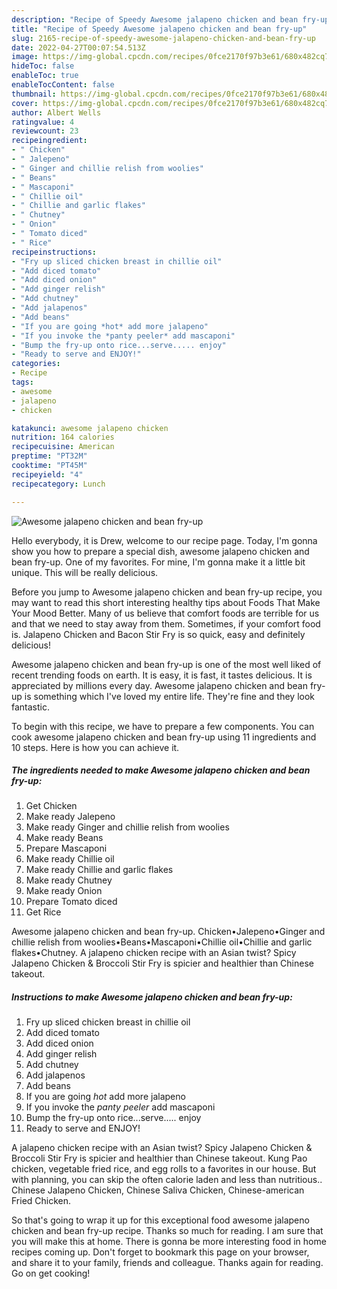 ```yaml
---
description: "Recipe of Speedy Awesome jalapeno chicken and bean fry-up"
title: "Recipe of Speedy Awesome jalapeno chicken and bean fry-up"
slug: 2165-recipe-of-speedy-awesome-jalapeno-chicken-and-bean-fry-up
date: 2022-04-27T00:07:54.513Z
image: https://img-global.cpcdn.com/recipes/0fce2170f97b3e61/680x482cq70/awesome-jalapeno-chicken-and-bean-fry-up-recipe-main-photo.jpg
hideToc: false
enableToc: true
enableTocContent: false
thumbnail: https://img-global.cpcdn.com/recipes/0fce2170f97b3e61/680x482cq70/awesome-jalapeno-chicken-and-bean-fry-up-recipe-main-photo.jpg
cover: https://img-global.cpcdn.com/recipes/0fce2170f97b3e61/680x482cq70/awesome-jalapeno-chicken-and-bean-fry-up-recipe-main-photo.jpg
author: Albert Wells
ratingvalue: 4
reviewcount: 23
recipeingredient:
- " Chicken"
- " Jalepeno"
- " Ginger and chillie relish from woolies"
- " Beans"
- " Mascaponi"
- " Chillie oil"
- " Chillie and garlic flakes"
- " Chutney"
- " Onion"
- " Tomato diced"
- " Rice"
recipeinstructions:
- "Fry up sliced chicken breast in chillie oil"
- "Add diced tomato"
- "Add diced onion"
- "Add ginger relish"
- "Add chutney"
- "Add jalapenos"
- "Add beans"
- "If you are going *hot* add more jalapeno"
- "If you invoke the *panty peeler* add mascaponi"
- "Bump the fry-up onto rice...serve..... enjoy"
- "Ready to serve and ENJOY!"
categories:
- Recipe
tags:
- awesome
- jalapeno
- chicken

katakunci: awesome jalapeno chicken 
nutrition: 164 calories
recipecuisine: American
preptime: "PT32M"
cooktime: "PT45M"
recipeyield: "4"
recipecategory: Lunch

---
```



![Awesome jalapeno chicken and bean fry-up](https://img-global.cpcdn.com/recipes/0fce2170f97b3e61/680x482cq70/awesome-jalapeno-chicken-and-bean-fry-up-recipe-main-photo.jpg)

Hello everybody, it is Drew, welcome to our recipe page. Today, I'm gonna show you how to prepare a special dish, awesome jalapeno chicken and bean fry-up. One of my favorites. For mine, I'm gonna make it a little bit unique. This will be really delicious.

Before you jump to Awesome jalapeno chicken and bean fry-up recipe, you may want to read this short interesting healthy tips about Foods That Make Your Mood Better. Many of us believe that comfort foods are terrible for us and that we need to stay away from them. Sometimes, if your comfort food is. Jalapeno Chicken and Bacon Stir Fry is so quick, easy and definitely delicious!

Awesome jalapeno chicken and bean fry-up is one of the most well liked of recent trending foods on earth. It is easy, it is fast, it tastes delicious. It is appreciated by millions every day. Awesome jalapeno chicken and bean fry-up is something which I've loved my entire life. They're fine and they look fantastic.


To begin with this recipe, we have to prepare a few components. You can cook awesome jalapeno chicken and bean fry-up using 11 ingredients and 10 steps. Here is how you can achieve it.

<!--inarticleads1-->

##### The ingredients needed to make Awesome jalapeno chicken and bean fry-up:

1. Get  Chicken
1. Make ready  Jalepeno
1. Make ready  Ginger and chillie relish from woolies
1. Make ready  Beans
1. Prepare  Mascaponi
1. Make ready  Chillie oil
1. Make ready  Chillie and garlic flakes
1. Make ready  Chutney
1. Make ready  Onion
1. Prepare  Tomato diced
1. Get  Rice


Awesome jalapeno chicken and bean fry-up. Chicken•Jalepeno•Ginger and chillie relish from woolies•Beans•Mascaponi•Chillie oil•Chillie and garlic flakes•Chutney. A jalapeno chicken recipe with an Asian twist? Spicy Jalapeno Chicken & Broccoli Stir Fry is spicier and healthier than Chinese takeout. 

<!--inarticleads2-->

##### Instructions to make Awesome jalapeno chicken and bean fry-up:

1. Fry up sliced chicken breast in chillie oil
1. Add diced tomato
1. Add diced onion
1. Add ginger relish
1. Add chutney
1. Add jalapenos
1. Add beans
1. If you are going *hot* add more jalapeno
1. If you invoke the *panty peeler* add mascaponi
1. Bump the fry-up onto rice...serve..... enjoy
1. Ready to serve and ENJOY!

A jalapeno chicken recipe with an Asian twist? Spicy Jalapeno Chicken & Broccoli Stir Fry is spicier and healthier than Chinese takeout. Kung Pao chicken, vegetable fried rice, and egg rolls to a favorites in our house. But with planning, you can skip the often calorie laden and less than nutritious.. Chinese Jalapeno Chicken, Chinese Saliva Chicken, Chinese-american Fried Chicken. 

So that's going to wrap it up for this exceptional food awesome jalapeno chicken and bean fry-up recipe. Thanks so much for reading. I am sure that you will make this at home. There is gonna be more interesting food in home recipes coming up. Don't forget to bookmark this page on your browser, and share it to your family, friends and colleague. Thanks again for reading. Go on get cooking!
